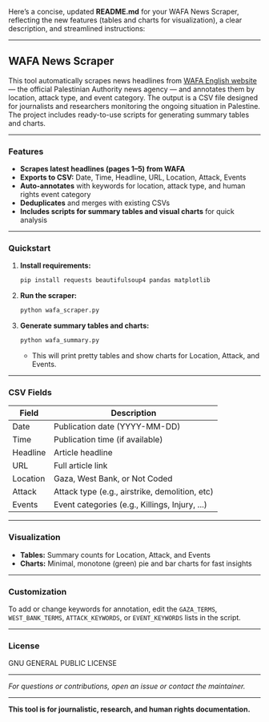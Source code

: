 Here’s a concise, updated **README.md** for your WAFA News Scraper, reflecting the new features (tables and charts for visualization), a clear description, and streamlined instructions:

---

## WAFA News Scraper

This tool automatically scrapes news headlines from [WAFA English website](https://english.wafa.ps) — the official Palestinian Authority news agency — and annotates them by location, attack type, and event category. The output is a CSV file designed for journalists and researchers monitoring the ongoing situation in Palestine. The project includes ready-to-use scripts for generating summary tables and charts.

---

### Features

- **Scrapes latest headlines (pages 1–5) from WAFA**
- **Exports to CSV:** Date, Time, Headline, URL, Location, Attack, Events
- **Auto-annotates** with keywords for location, attack type, and human rights event category
- **Deduplicates** and merges with existing CSVs
- **Includes scripts for summary tables and visual charts** for quick analysis

---

### Quickstart

1. **Install requirements:**
   ```bash
   pip install requests beautifulsoup4 pandas matplotlib
   ```

2. **Run the scraper:**
   ```bash
   python wafa_scraper.py
   ```

3. **Generate summary tables and charts:**
   ```bash
   python wafa_summary.py
   ```

   - This will print pretty tables and show charts for Location, Attack, and Events.

---

### CSV Fields

| Field    | Description                                    |
|----------|------------------------------------------------|
| Date     | Publication date (YYYY-MM-DD)                  |
| Time     | Publication time (if available)                |
| Headline | Article headline                               |
| URL      | Full article link                              |
| Location | Gaza, West Bank, or Not Coded                  |
| Attack   | Attack type (e.g., airstrike, demolition, etc) |
| Events   | Event categories (e.g., Killings, Injury, ...) |

---

### Visualization

- **Tables:** Summary counts for Location, Attack, and Events
- **Charts:** Minimal, monotone (green) pie and bar charts for fast insights

---

### Customization

To add or change keywords for annotation, edit the `GAZA_TERMS`, `WEST_BANK_TERMS`, `ATTACK_KEYWORDS`, or `EVENT_KEYWORDS` lists in the script.

---

### License

GNU GENERAL PUBLIC LICENSE

---

*For questions or contributions, open an issue or contact the maintainer.*

---

**This tool is for journalistic, research, and human rights documentation.**

